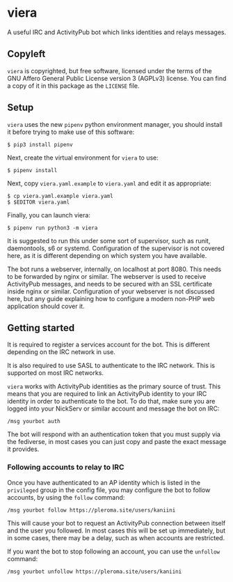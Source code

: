 # viera

A useful IRC and ActivityPub bot which links identities and relays messages.


## Copyleft

`viera` is copyrighted, but free software, licensed under the terms of the GNU Affero
General Public License version 3 (AGPLv3) license.  You can find a copy of it in this
package as the `LICENSE` file.


## Setup

`viera` uses the new `pipenv` python environment manager, you should install it before
trying to make use of this software:

    $ pip3 install pipenv

Next, create the virtual environment for `viera` to use:

    $ pipenv install

Next, copy `viera.yaml.example` to `viera.yaml` and edit it as appropriate:

    $ cp viera.yaml.example viera.yaml
    $ $EDITOR viera.yaml

Finally, you can launch viera:

    $ pipenv run python3 -m viera

It is suggested to run this under some sort of supervisor, such as runit, daemontools,
s6 or systemd.  Configuration of the supervisor is not covered here, as it is different
depending on which system you have available.

The bot runs a webserver, internally, on localhost at port 8080.  This needs to be
forwarded by nginx or similar.  The webserver is used to receive ActivityPub messages,
and needs to be secured with an SSL certificate inside nginx or similar.  Configuration
of your webserver is not discussed here, but any guide explaining how to configure a
modern non-PHP web application should cover it.


## Getting started

It is required to register a services account for the bot.  This is different depending
on the IRC network in use.

It is also required to use SASL to authenticate to the IRC network.  This is supported on
most IRC networks.

`viera` works with ActivityPub identities as the primary source of trust.  This means that
you are required to link an ActivityPub identity to your IRC identity in order to
authenticate to the bot.  To do that, make sure you are logged into your NickServ or similar
account and message the bot on IRC:

    /msg yourbot auth

The bot will respond with an authentication token that you must supply via the fediverse,
in most cases you can just copy and paste the exact message it provides.


### Following accounts to relay to IRC

Once you have authenticated to an AP identity which is listed in the `privileged` group in
the config file, you may configure the bot to follow accounts, by using the `follow` command:

    /msg yourbot follow https://pleroma.site/users/kaniini

This will cause your bot to request an ActivityPub connection between itself and the user you
followed.  In most cases this will be set up immediately, but in some cases, there may be a delay,
such as when accounts are restricted.

If you want the bot to stop following an account, you can use the `unfollow` command:

    /msg yourbot unfollow https://pleroma.site/users/kaniini

